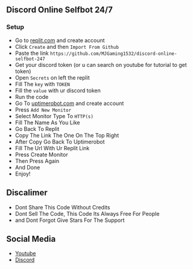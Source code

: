 ## Discord Online Selfbot 24/7

### Setup
 - Go to [replit.com](https://replit.com) and create account
 - Click `Create` and then `Import From Github`
 - Paste the link `https://github.com/MJGaming1532/discord-online-selfbot-247`
 - Get your discord token (or u can search on youtube for tutorial to get token)
 - Open `Secrets` on left the replit
 - Fill The `key` with `TOKEN`
 - Fill the `value` with ur discord token
 - Run the code
 - Go To [uptimerobot.com](https://uptimerobot.com) and create account
 - Press `Add New Monitor`
 - Select Monitor Type To `HTTP(s)`
 - Fill The Name As You Like
 - Go Back To Replit
 - Copy The Link The One On The Top Right
 - After Copy Go Back To Uptimerobot
 - Fill The Url With Ur Replit Link
 - Press Create Monitor
 - Then Press Again
 - And Done
 - Enjoy!

## Discalimer
 - Dont Share This Code Without Credits
 - Dont Sell The Code, This Code Its Always Free For People
 - and Dont Forgot Give Stars For The Support

## Social Media
 - [Youtube](https://www.youtube.com/channel/UCPKOw1Rlxz8W8IVbOREk6HQ)
 - [Discord](https://dsc.gg/mjgaming1532)
